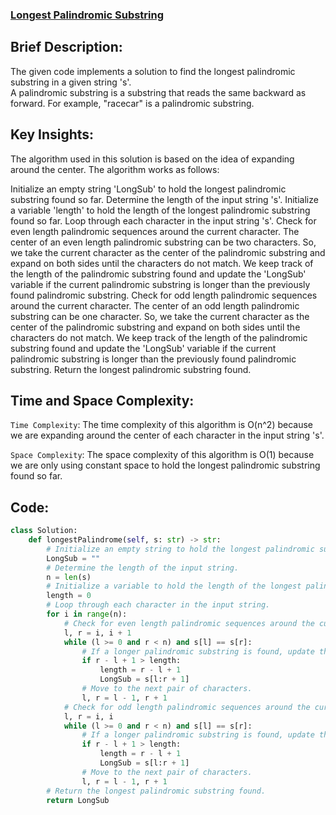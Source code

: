 ### [Longest Palindromic Substring](https://leetcode.com/problems/longest-palindromic-substring/)

## Brief Description:
The given code implements a solution to find the longest palindromic substring in a given string 's'.<br> 
A palindromic substring is a substring that reads the same backward as forward. For example, "racecar" is a palindromic substring.<br>

## Key Insights:
The algorithm used in this solution is based on the idea of expanding around the center. The algorithm works as follows:

Initialize an empty string 'LongSub' to hold the longest palindromic substring found so far.
Determine the length of the input string 's'.
Initialize a variable 'length' to hold the length of the longest palindromic substring found so far.
Loop through each character in the input string 's'.
Check for even length palindromic sequences around the current character. The center of an even length palindromic substring can be two characters. So, we take the current character as the center of the palindromic substring and expand on both sides until the characters do not match. We keep track of the length of the palindromic substring found and update the 'LongSub' variable if the current palindromic substring is longer than the previously found palindromic substring.
Check for odd length palindromic sequences around the current character. The center of an odd length palindromic substring can be one character. So, we take the current character as the center of the palindromic substring and expand on both sides until the characters do not match. We keep track of the length of the palindromic substring found and update the 'LongSub' variable if the current palindromic substring is longer than the previously found palindromic substring.
Return the longest palindromic substring found.

## Time and Space Complexity:

`Time Complexity`:
The time complexity of this algorithm is O(n^2) because we are expanding around the center of each character in the input string 's'. 

`Space Complexity`:
The space complexity of this algorithm is O(1) because we are only using constant space to hold the longest palindromic substring found so far.

## Code:
```python
class Solution:
    def longestPalindrome(self, s: str) -> str:
        # Initialize an empty string to hold the longest palindromic substring.
        LongSub = ""
        # Determine the length of the input string.
        n = len(s)
        # Initialize a variable to hold the length of the longest palindromic substring found so far.
        length = 0
        # Loop through each character in the input string.
        for i in range(n):
            # Check for even length palindromic sequences around the current character.
            l, r = i, i + 1
            while (l >= 0 and r < n) and s[l] == s[r]:
                # If a longer palindromic substring is found, update the length and LongSub variables.
                if r - l + 1 > length:
                    length = r - l + 1
                    LongSub = s[l:r + 1]
                # Move to the next pair of characters.
                l, r = l - 1, r + 1
            # Check for odd length palindromic sequences around the current character.
            l, r = i, i
            while (l >= 0 and r < n) and s[l] == s[r]:
                # If a longer palindromic substring is found, update the length and LongSub variables.
                if r - l + 1 > length:
                    length = r - l + 1
                    LongSub = s[l:r + 1]
                # Move to the next pair of characters.
                l, r = l - 1, r + 1
        # Return the longest palindromic substring found.
        return LongSub
```
